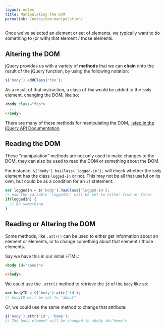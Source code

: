 ```yaml
---
layout: notes
title: Manipulating the DOM
permalink: /notes/dom-manipulation/
---
```



Once we've selected an element or set of elements, we typically want to do something to (or with) that element / those elements.


Altering the DOM
----------------

jQuery provides us with a variety of **methods** that we can **chain** onto the result of the jQuery function, by using the following notation:

```js
$('body').addClass('foo');
```

As a result of that instruction, a class of `foo` would be added to the `body` element, changing the DOM, like so:

```html
<body class="foo">
  ...
</body>
```

There are many of these methods for manipulating the DOM, [listed in the jQuery API Documentation](http://api.jquery.com/category/manipulation/).


Reading the DOM
---------------

These "manipulation" methods are not only used to make changes to the DOM, they can also be used to read the DOM or something about the DOM.

For instance, `$('body').hasClass('logged-in');` will check whether the `body` element has the class `logged-in` or not. This may not be all that useful on its own, but could be as a condition for an `if` statement:

```js
var loggedIn = $('body').hasClass('logged-in');
// now the variable `loggedIn` will be set to either true or false
if(loggedIn) {
  // Do something
}
```


Reading or Altering the DOM
---------------------------

Some methods, like `.attr()` can be used to either get information about an element or elements, or to change something about that element / those elements.

Say we have this in our initial HTML:

```html
<body id="about">
  ...
</body>
```

We could use the `.attr()` method to retrieve the `id` of the `body` like so:

```js
var bodyID = $('body').attr('id');
// bodyID will be set to "about"
```

Or, we could use the same method to change that attribute:

```js
$('body').attr('id', 'home');
// The body element will be changed to <body id="home">
```

